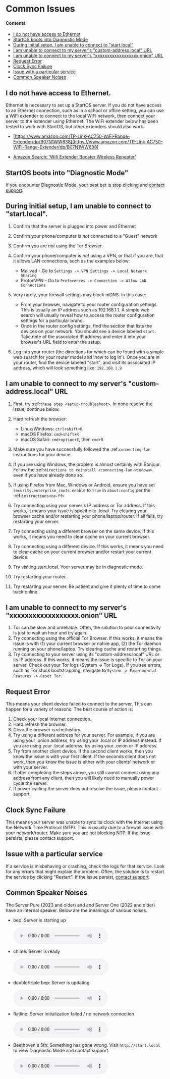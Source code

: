 # Common Issues

#### Contents

- [I do not have access to Ethernet](#i-do-not-have-access-to-ethernet)
- [StartOS boots into Diagnostic Mode](#startos-boots-into-diagnostic-mode)
- [During initial setup, I am unable to connect to "start.local"](#during-initial-setup-i-am-unable-to-connect-to-startlocal)
- [I am unable to connect to my server's "custom-address.local" URL](#i-am-unable-to-connect-to-my-servers-custom-addresslocal-url)
- [I am unable to connect to my server's "xxxxxxxxxxxxxxxxxx.onion" URL](#i-am-unable-to-connect-to-my-servers-xxxxxxxxxxxxxxxxxxonion-url)
- [Request Error](#request-error)
- [Clock Sync Failure](#clock-sync-failure)
- [Issue with a particular service](#issue-with-a-particular-service)
- [Common Speaker Noises](#common-speaker-noises)

## I do not have access to Ethernet.

Ethernet is necessary to set up a StartOS server. If you do not have access to an Ethernet connection, such as in a school or office setting, you can use a WiFi extender to connect to the local WiFi network, then connect your server to the extender using Ethernet. The WiFi extender below has been tested to work with StartOS, but other extenders should also work.

- [https://www.amazon.com/TP-Link-AC750-WiFi-Range-Extender/dp/B07N1WW638](https://www.amazon.com/TP-Link-AC750-WiFi-Range-Extender/dp/B07N1WW638)

- [Amazon Search: 'Wifi Extender Booster Wireless Repeater'](https://www.amazon.com/s?k=Wifi-Extender-Booster-Wireless-Repeater)

## StartOS boots into "Diagnostic Mode"

If you encounter Diagnostic Mode, your best bet is stop clicking and [contact support](./contact.md).

## During initial setup, I am unable to connect to "start.local".

1. Confirm that the server is plugged into power and Ethernet
1. Confirm your phone/computer is _not_ connected to a "Guest" network
1. Confirm you are _not_ using the Tor Browser.
1. Confirm your phone/computer is _not_ using a VPN, or that if you are, that it allows LAN connections, such as the examples below:

   - Mullvad - Go to `Settings -> VPN Settings -> Local Network Sharing`
   - ProtonVPN - Go to `Preferences -> Connection -> Allow LAN Connections`

1. Very rarely, your firewall settings may block mDNS. In this case:

   - From your browser, navigate to your router configuration settings. This is usually an IP address such as 192.168.1.1. A simple web search will usually reveal how to access the router configuration settings for a particular brand.
   - Once in the router config settings, find the section that lists the devices on your network. You should see a device labeled `start`. Take note of the associated IP address and enter it into your browser's URL field to enter the setup.

1. Log into your router (the directions for which can be found with a simple web search for your router model and 'how to log in'). Once you are in your router, find the device labeled "start", and visit its associated IP address, which will look something like: `192.168.1.9`

## I am unable to connect to my server's "custom-address.local" URL

1. First, try :ref:`these step <setup-troubleshoot>`. In none resolve the issue, continue below.
1. Hard refresh the browser:

   - Linux/Windows: `ctrl+shift+R`
   - macOS Firefox: `cmd+shift+R`
   - macOS Safari: `cmd+option+E`, then `cmd+R`

1. Make sure you have successfully followed the :ref:`connecting-lan` instructions for your device.
1. If you are using Windows, the problem is almost certainly with Bonjour. Follow the :ref:`directions to reinstall <connecting-lan-windows>`, even if you have already done so.
1. If using Firefox from Mac, Windows or Android, ensure you have set `security.enterprise_roots.enable` to `true` in `about:config` per the :ref:`instructions<ca-ff>`
1. Try connecting using your server's IP address or Tor address. If this works, it means your issue is specific to .local. Try clearing your browser cache and/or restarting your phone/laptop/router. If all fails, try restarting your server.
1. Try connecting using a different browser on the same device. If this works, it means you need to clear cache on your current browser.
1. Try connecting using a different device. If this works, it means you need to clear cache on your current browser and/or restart your current device.
1. Try visiting start.local. Your server may be in diagnostic mode.
1. Try restarting your router.
1. Try restarting your server. Be patient and give it plenty of time to come back online.

## I am unable to connect to my server's "xxxxxxxxxxxxxxxxxx.onion" URL

1. Tor can be slow and unreliable. Often, the solution to poor connectivity is just to wait an hour and try again.
1. Try connecting using the official Tor Browser. If this works, it means the issue is with (1) your current browser or native app, (2) the Tor daemon running on your phone/laptop. Try clearing cache and restarting things.
1. Try connecting to your server using its "custom-address.local" URL or its IP address. If this works, it means the issue is specific to Tor on your server. Check out your Tor logs (System -> Tor Logs). If you see errors, such as Tor stuck bootstrapping, navigate to `System -> Experimental Features -> Reset Tor`.

## Request Error

This means your client device failed to connect to the server. This can happen for a variety of reasons. The best course of action is:

1. Check your local Internet connection.
1. Hard refresh the browser.
1. Clear the browser cache/history.
1. Try using a different address for your server. For example, if you are using your .onion address, try using your .local or IP address instead. If you are using your .local address, try using your .onion or IP address.
1. Try from another client device. If the second client works, then you know the issue is with your first client. If the seconds client does not work, then you know the issue is either with your clients' network or with your server.
1. If after completing the steps above, you still cannot connect using any address from any client, then you will likely need to manually power cycle the server.
1. If power cycling the server does not resolve the issue, please contact support.

## Clock Sync Failure

This means your server was unable to sync its clock with the Internet using the Network Time Protocol (NTP). This is usually due to a firewall issue with your network/router. Make sure you are not blocking NTP. If the issue persists, please contact support.

## Issue with a particular service

If a service is misbehaving or crashing, check the logs for that service. Look for any errors that might explain the problem. Often, the solution is to restart the service by clicking "Restart". If the issue persist, [contact support](./contact.md).

## Common Speaker Noises

The Server Pure (2023 and older) and and Server One (2022 and older) have an internal speaker. Below are the meanings of various noises.

- bep: Server is starting up

  <audio controls>
    <source src="./assets/BEP.mp3" type="audio/mpeg">
    Your browser does not support the audio element.
  </audio>

- chime: Server is ready

  <audio controls>
    <source src="./assets/CHIME.mp3" type="audio/mpeg">
    Your browser does not support the audio element.
  </audio>

- double/triple bep: Server is updating

  <audio controls>
    <source src="./assets/UPDATING.mp3" type="audio/mpeg">
  </audio>

- flatline: Server initialization failed / no network connection

  <audio controls>
    <source src="./assets/FLATLINE.mp3" type="audio/mpeg">
    Your browser does not support the audio element.
  </audio>

- Beethoven's 5th: Something has gone wrong. Visit `http://start.local` to view Diagnostic Mode and contact support.

  <audio controls>
    <source src="./assets/BEETHOVEN.mp3" type="audio/mpeg">
    Your browser does not support the audio element.
  </audio>
